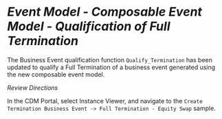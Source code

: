 # *Event Model - Composable Event Model - Qualification of Full Termination*

The Business Event qualification function `Qualify_Termination` has been updated to qualify a Full Termination of a business event generated using the new composable event model.

_Review Directions_

In the CDM Portal, select Instance Viewer, and navigate to the `Create Termination Business Event -> Full Termination - Equity Swap` sample.
